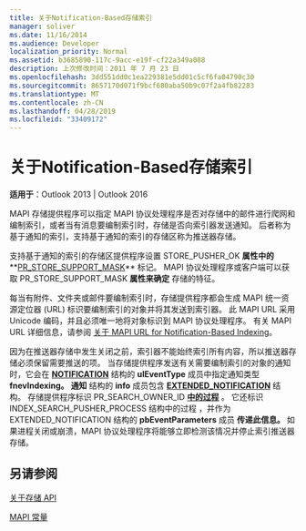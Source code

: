 ```yaml
---
title: 关于Notification-Based存储索引
manager: soliver
ms.date: 11/16/2014
ms.audience: Developer
localization_priority: Normal
ms.assetid: b3685890-117c-9acc-e19f-cf22a349a088
description: 上次修改时间：2011 年 7 月 23 日
ms.openlocfilehash: 3dd551dd0c1ea229381e5dd01c5cf6fa04790c30
ms.sourcegitcommit: 8657170d071f9bcf680aba50b9c07f2a4fb82283
ms.translationtype: MT
ms.contentlocale: zh-CN
ms.lasthandoff: 04/28/2019
ms.locfileid: "33409172"
---
```

# <a name="about-notification-based-store-indexing"></a>关于Notification-Based存储索引

  
  
**适用于**：Outlook 2013 | Outlook 2016 
  
MAPI 存储提供程序可以指定 MAPI 协议处理程序是否对存储中的邮件进行爬网和编制索引，或者当有消息要编制索引时，存储是否向索引器发送通知。 后者称为基于通知的索引，支持基于通知的索引的存储区称为推送器存储。
  
支持基于通知的索引的存储区提供程序设置 STORE_PUSHER_OK **属性中的****[PR_STORE_SUPPORT_MASK](pidtagstoresupportmask-canonical-property.md)** 标记。 MAPI 协议处理程序或客户端可以获取 PR_STORE_SUPPORT_MASK **属性来确定** 存储的特征。 
  
每当有附件、文件夹或邮件要编制索引时，存储提供程序都会生成 MAPI 统一资源定位器 (URL) 标识要编制索引的对象并将其发送到索引器。 此 MAPI URL 采用 Unicode 编码，并且必须唯一地将对象标识到 MAPI 协议处理程序。 有关 MAPI URL 详细信息，请参阅 [关于 MAPI URL for Notification-Based Indexing](about-mapi-urls-for-notification-based-indexing.md)。
  
因为在推送器存储中发生关闭之前，索引器不能始终索引所有内容，所以推送器存储必须保留需要推送的项。 当存储提供程序发送有关需要编制索引的对象的通知时，它会在 **[NOTIFICATION](notification.md)** 结构的 **ulEventType** 成员中指定通知类型 **fnevIndexing。** **通知** 结构的 **info** 成员包含 **[EXTENDED_NOTIFICATION](extended_notification.md)** 结构。 存储提供程序标识 PR_SEARCH_OWNER_ID **[中的过程](pidtagsearchownerid-canonical-property.md)** 。 它还标识 INDEX_SEARCH_PUSHER_PROCESS 结构中的过程 [](index_search_pusher_process.md)，并作为 EXTENDED_NOTIFICATION 结构的 **pbEventParameters** 成员 **传递此信息。** 如果进程关闭或崩溃，MAPI 协议处理程序将能够立即检测该情况并停止索引推送器存储。 
  
## <a name="see-also"></a>另请参阅



[关于存储 API](about-the-store-api.md)
  
[MAPI 常量](mapi-constants.md)

